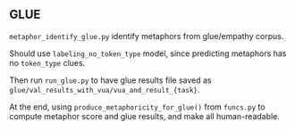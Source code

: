 ## GLUE
`metaphor_identify_glue.py` identify metaphors from glue/empathy corpus.

Should use `labeling_no_token_type` model, since predicting metaphors has no `token_type` clues.

Then run `run_glue.py` to have glue results file saved as `glue/val_results_with_vua/vua_and_result_{task}`.

At the end, using `produce_metaphoricity_for_glue()` from `funcs.py` to compute metaphor score and glue results, and make all human-readable.
